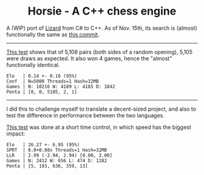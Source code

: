 <h1 align="center">
Horsie - A C++ chess engine
</h1>

A (WIP) port of [Lizard](https://github.com/liamt19/Lizard/) from C# to C++. As of Nov. 15th, its search is (almost) functionally the same as [this commit](https://github.com/liamt19/Lizard/commit/3188b6eca26bc18d478d22d2d63931572d94e142).

---

[This test](http://somelizard.pythonanywhere.com/test/1985/) shows that of 5,108 pairs (both sides of a random opening), 5,105 were draws as expected. It also won 4 games, hence the "almost" functionally identical.
```
Elo   | 0.14 +- 0.16 (95%)
Conf  | N=5000 Threads=1 Hash=32MB
Games | N: 10216 W: 4189 L: 4185 D: 1842
Penta | [0, 0, 5105, 2, 1]
```

---

I did this to challenge myself to translate a decent-sized project, and also to test the difference in performance between the two languages.

[This test](http://somelizard.pythonanywhere.com/test/1986/) was done at a short time control, in which speed has the biggest impact:
```
Elo   | 26.27 +- 6.95 (95%)
SPRT  | 8.0+0.08s Threads=1 Hash=32MB
LLR   | 2.99 (-2.94, 2.94) [0.00, 3.00]
Games | N: 2412 W: 656 L: 474 D: 1282
Penta | [5, 193, 636, 359, 13]
```
